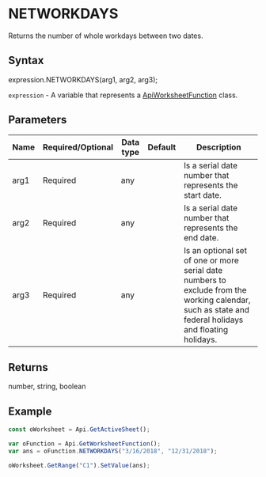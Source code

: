 # NETWORKDAYS

Returns the number of whole workdays between two dates.

## Syntax

expression.NETWORKDAYS(arg1, arg2, arg3);

`expression` - A variable that represents a [ApiWorksheetFunction](../ApiWorksheetFunction.md) class.

## Parameters

| **Name** | **Required/Optional** | **Data type** | **Default** | **Description** |
| ------------- | ------------- | ------------- | ------------- | ------------- |
| arg1 | Required | any |  | Is a serial date number that represents the start date. |
| arg2 | Required | any |  | Is a serial date number that represents the end date. |
| arg3 | Required | any |  | Is an optional set of one or more serial date numbers to exclude from the working calendar, such as state and federal holidays and floating holidays. |

## Returns

number, string, boolean

## Example



```javascript
const oWorksheet = Api.GetActiveSheet();

var oFunction = Api.GetWorksheetFunction();
var ans = oFunction.NETWORKDAYS("3/16/2018", "12/31/2018"); 

oWorksheet.GetRange("C1").SetValue(ans);

```
